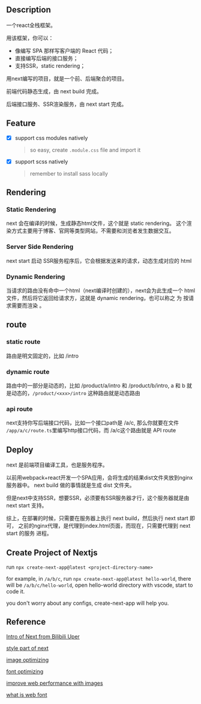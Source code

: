 ## Description
一个react全栈框架。

用该框架，你可以：
- 像编写 SPA 那样写客户端的 React 代码；
- 直接编写后端的接口服务；
- 支持SSR，static rendering；

用next编写的项目，就是一个前、后端聚合的项目。

前端代码静态生成，由 next build 完成。

后端接口服务、SSR渲染服务，由 next start 完成。

## Feature
- [x] support css modules natively
  > so easy, create `.module.css` file and import it

- [x] support scss natively 
  > remember to install sass locally

## Rendering
### Static Rendering 
next 会在编译的时候，生成静态html文件，这个就是 static rendering。
这个渲染方式主要用于博客、官网等类型网站，不需要和浏览者发生数据交互。

### Server Side Rendering 
next start 启动 SSR服务程序后，它会根据发送来的请求，动态生成对应的
html

### Dynamic Rendering 
当请求的路由没有命中一个html（next编译时创建的），next会为此生成一个
html文件，然后将它返回给请求方，这就是 dynamic rendering，也可以称之
为 按请求需要而渲染 。

## route 
### static route 
路由是明文固定的，比如 /intro 

### dynamic route 
路由中的一部分是动态的，比如 /product/a/intro 和 /product/b/intro, a 和 b 
就是动态的，`/product/<xxx>/intro` 这种路由就是动态路由

### api route 
next支持你写后端接口代码，比如一个接口path是 /a/c, 那么你就要在文件 `/app/a/c/route.ts`里编写http接口代码，而 /a/c这个路由就是 API route

## Deploy
next 是前端项目编译工具，也是服务程序。

以前用webpack+react开发一个SPA应用，会将生成的结果dist文件夹放到nginx
服务器中。 next build 做的事情就是生成 dist 文件夹。

但是next中支持SSR，想要SSR，必须要有SSR服务器才行，这个服务器就是由 next start 
支持。

综上，在部署的时候，只需要在服务器上执行 next build，然后执行 next start 即可，
之前的nginx代理，是代理到index.html页面，而现在，只需要代理到 next start 的服务 
进程。

## Create Project of Nextjs 
run `npx create-next-app@latest <project-directory-name>`

for example, in `/a/b/c`, run `npx create-next-app@latest hello-world`,
there will be `/a/b/c/hello-world`, open hello-world directory with 
vscode, start to code it.

you don't worry about any configs, create-next-app will help you.


## Reference
[Intro of Next from Bilibili Uper](https://www.bilibili.com/video/BV1B54y1g7dp/?spm_id_from=333.788&vd_source=8e22a21e39978743c185c338fa9b6d6d)

[style part of next](https://nextjs.org/docs/app/building-your-application/styling)

[image optimizing](https://nextjs.org/docs/app/building-your-application/optimizing/images)

[font optimizing](https://nextjs.org/docs/app/building-your-application/optimizing/fonts)

[improve web performance with images](https://developer.mozilla.org/en-US/docs/Learn/Performance/Multimedia)

[what is web font](https://developer.mozilla.org/en-US/docs/Learn/CSS/Styling_text/Web_fonts)